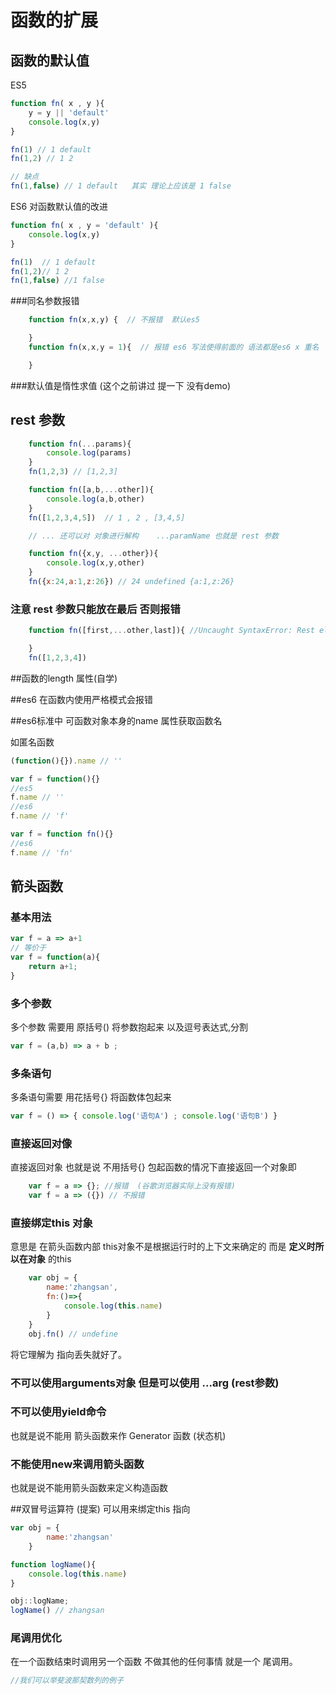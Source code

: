 # 函数的扩展

## 函数的默认值


ES5
```js
function fn( x , y ){
    y = y || 'default'
    console.log(x,y)
}

fn(1) // 1 default
fn(1,2) // 1 2

// 缺点 
fn(1,false) // 1 default   其实 理论上应该是 1 false
```

ES6 对函数默认值的改进

```js
function fn( x , y = 'default' ){
    console.log(x,y)
}

fn(1)  // 1 default
fn(1,2)// 1 2
fn(1,false) //1 false  
```

###同名参数报错

```js
    function fn(x,x,y) {  // 不报错  默认es5

    }
    function fn(x,x,y = 1){  // 报错 es6 写法使得前面的 语法都是es6 x 重名

    }
```
###默认值是惰性求值 (这个之前讲过 提一下 没有demo)


## rest 参数

```js
    function fn(...params){
        console.log(params)
    }
    fn(1,2,3) // [1,2,3]

    function fn([a,b,...other]){
        console.log(a,b,other)
    }
    fn([1,2,3,4,5])  // 1 , 2 , [3,4,5]

    // ... 还可以对 对象进行解构    ...paramName 也就是 rest 参数

    function fn({x,y, ...other}){
        console.log(x,y,other)
    }
    fn({x:24,a:1,z:26}) // 24 undefined {a:1,z:26}

```

### 注意 rest 参数只能放在最后 否则报错

```js
    function fn([first,...other,last]){ //Uncaught SyntaxError: Rest element must be last element

    }
    fn([1,2,3,4])
```

##函数的length 属性(自学)

##es6 在函数内使用严格模式会报错

##es6标准中 可函数对象本身的name 属性获取函数名

如匿名函数
```js
(function(){}).name // ''

var f = function(){}
//es5 
f.name // ''
//es6
f.name // 'f'

var f = function fn(){}
//es6
f.name // 'fn'
```

## 箭头函数

### 基本用法
```js
var f = a => a+1
// 等价于
var f = function(a){
    return a+1;
}
```

### 多个参数
多个参数 需要用 原括号() 将参数抱起来 以及逗号表达式,分割
```js
var f = (a,b) => a + b ;

```

### 多条语句
多条语句需要 用花括号{} 将函数体包起来
```js
var f = () => { console.log('语句A') ; console.log('语句B') }
```

### 直接返回对像
直接返回对象 也就是说 不用括号{} 包起函数的情况下直接返回一个对象即
```js
    var f = a => {}; //报错  (谷歌浏览器实际上没有报错)
    var f = a => ({}) // 不报错
```

### 直接绑定this 对象
意思是 在箭头函数内部 this对象不是根据运行时的上下文来确定的 而是 __定义时所以在对象__ 的this 
```js
    var obj = {
        name:'zhangsan',
        fn:()=>{
            console.log(this.name)  
        }
    }
    obj.fn() // undefine
```
将它理解为 指向丢失就好了。

### 不可以使用arguments对象 但是可以使用 ...arg (rest参数)

### 不可以使用yield命令 
也就是说不能用 箭头函数来作 Generator 函数 (状态机)

### 不能使用new来调用箭头函数
也就是说不能用箭头函数来定义构造函数


##双冒号运算符  (提案)
可以用来绑定this 指向
```js
var obj = {
        name:'zhangsan'
    }

function logName(){
    console.log(this.name)
}

obj::logName;
logName() // zhangsan
```

### 尾调用优化
在一个函数结束时调用另一个函数 不做其他的任何事情 就是一个 尾调用。
```js
//我们可以举斐波那契数列的例子
```